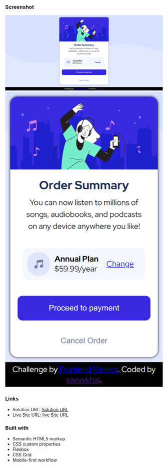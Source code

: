
### Screenshot

![](/sample%20files/desktop%20capture.png)
![](/sample%20files/mobile%20capture.png)

### Links

- Solution URL: [Solution URL](https://github.com/savvykhai/order-summary-component.git)
- Live Site URL: [live Site URL](https://order-summary-component-pl5j2x3lq-savvykhai.vercel.app)

### Built with

- Semantic HTML5 markup
- CSS custom properties
- Flexbox
- CSS Grid
- Mobile-first workflow
